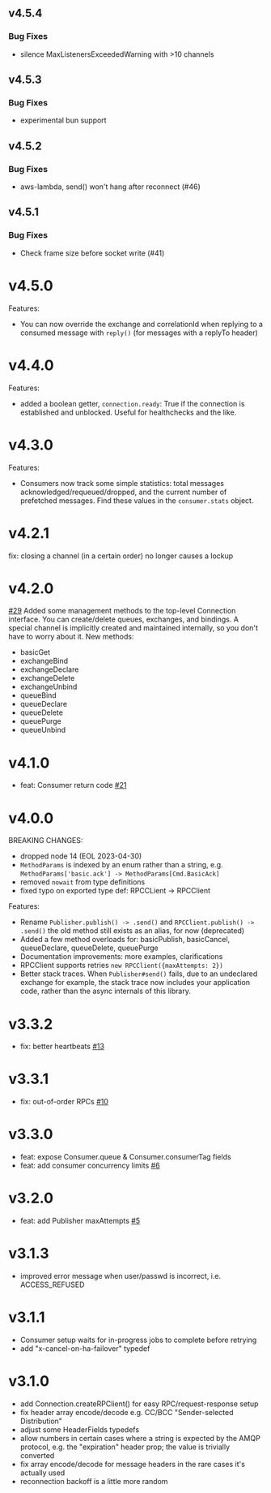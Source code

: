 ## v4.5.4

### Bug Fixes
- silence MaxListenersExceededWarning with >10 channels

## v4.5.3

### Bug Fixes
- experimental bun support

## v4.5.2

### Bug Fixes
- aws-lambda, send() won't hang after reconnect (#46)

## v4.5.1

### Bug Fixes
- Check frame size before socket write (#41)

# v4.5.0
Features:
- You can now override the exchange and correlationId when replying to a
  consumed message with `reply()` (for messages with a replyTo header)

# v4.4.0
Features:
- added a boolean getter, `connection.ready`: True if the connection is
  established and unblocked. Useful for healthchecks and the like.

# v4.3.0
Features:
- Consumers now track some simple statistics: total messages
  acknowledged/requeued/dropped, and the current number of prefetched messages.
  Find these values in the `consumer.stats` object.

# v4.2.1
fix: closing a channel (in a certain order) no longer causes a lockup

# v4.2.0
[#29](https://github.com/cody-greene/node-rabbitmq-client/pull/29) Added some
management methods to the top-level Connection interface. You can create/delete
queues, exchanges, and bindings. A special channel is implicitly created and
maintained internally, so you don't have to worry about it. New methods:
- basicGet
- exchangeBind
- exchangeDeclare
- exchangeDelete
- exchangeUnbind
- queueBind
- queueDeclare
- queueDelete
- queuePurge
- queueUnbind

# v4.1.0
- feat: Consumer return code [#21](https://github.com/cody-greene/node-rabbitmq-client/pull/21)

# v4.0.0
BREAKING CHANGES:
- dropped node 14 (EOL 2023-04-30)
- `MethodParams` is indexed by an enum rather than a string, e.g.
  `MethodParams['basic.ack'] -> MethodParams[Cmd.BasicAck]`
- removed `nowait` from type definitions
- fixed typo on exported type def: RPCCLient -> RPCClient

Features:
- Rename `Publisher.publish() -> .send()` and `RPCClient.publish() -> .send()`
  the old method still exists as an alias, for now (deprecated)
- Added a few method overloads for: basicPublish, basicCancel, queueDeclare,
  queueDelete, queuePurge
- Documentation improvements: more examples, clarifications
- RPCClient supports retries `new RPCClient({maxAttempts: 2})`
- Better stack traces. When `Publisher#send()` fails, due to an undeclared
  exchange for example, the stack trace now includes your application code,
  rather than the async internals of this library.

# v3.3.2
- fix: better heartbeats [#13](https://github.com/cody-greene/node-rabbitmq-client/pull/13)

# v3.3.1
- fix: out-of-order RPCs [#10](https://github.com/cody-greene/node-rabbitmq-client/pull/10)

# v3.3.0
- feat: expose Consumer.queue & Consumer.consumerTag fields
- feat: add consumer concurrency limits [#6](https://github.com/cody-greene/node-rabbitmq-client/pull/6)

# v3.2.0
- feat: add Publisher maxAttempts [#5](https://github.com/cody-greene/node-rabbitmq-client/pull/5)

# v3.1.3
- improved error message when user/passwd is incorrect, i.e. ACCESS_REFUSED

# v3.1.1
- Consumer setup waits for in-progress jobs to complete before retrying
- add "x-cancel-on-ha-failover" typedef

# v3.1.0
- add Connection.createRPClient() for easy RPC/request-response setup
- fix header array encode/decode e.g. CC/BCC "Sender-selected Distribution"
- adjust some HeaderFields typedefs
- allow numbers in certain cases where a string is expected by the AMQP protocol, e.g. the "expiration" header prop; the value is trivially converted
- fix array encode/decode for message headers in the rare cases it's actually used
- reconnection backoff is a little more random
